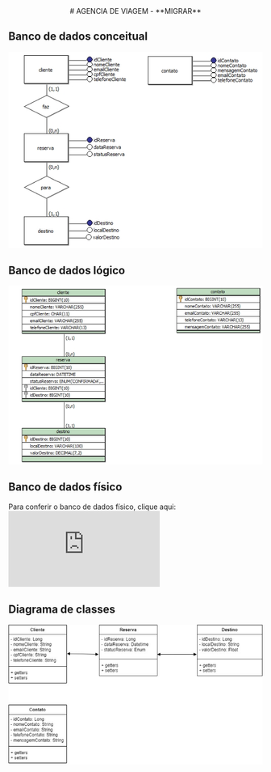 <center> # AGENCIA DE VIAGEM - **MIGRAR** </center>

## Banco de dados conceitual
![Banco de dados conceitual](https://github.com/JoiltonSantos/RecodePro/blob/main/migrar_bd/bd_conceitual.jpg)

## Banco de dados lógico
![Banco de dados lógico](https://github.com/JoiltonSantos/RecodePro/blob/main/migrar_bd/bd_logico.jpg)

## Banco de dados físico
Para conferir o banco de dados físico, clique aqui: ![Banco de dados físico](https://github.com/JoiltonSantos/RecodePro/blob/main/migrar_bd/bd_fisico.sql)

## Diagrama de classes
![Diagrama de classes](https://github.com/JoiltonSantos/RecodePro/blob/main/migrar_bd/uml_diagrama_de_classes.jpg)